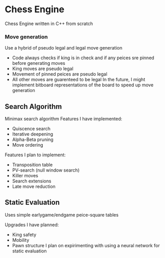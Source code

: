 # Chess Engine
Chess Engine written in C++ from scratch


### Move generation
Use a hybrid of pseudo legal and legal move generation
 - Code always checks if king is in check and if any peices sre pinned before generating moves
 - King moves are pseudo legal
 - Movement of pinned peices are pseudo legal
 - All other moves are guarenteed to be legal
In the future, I might implement bitboard representations of the board to speed up move generation


## Search Algorithm
Minimax search algorithm
Features I have implemented:
 - Quiscence search
 - Iterative deepening
 - Alpha-Beta pruning
 - Move ordering

Features I plan to implement:
 - Transposition table
 - PV-search (null window search)
 - Killer moves
 - Search extensions
 - Late move reduction


## Static Evaluation
Uses simple earlygame/endgame peice-square tables

Upgrades I have planned:
 - King safety
 - Mobility
 - Pawn structure
I plan on expirimenting with using a neural network for static evaluation